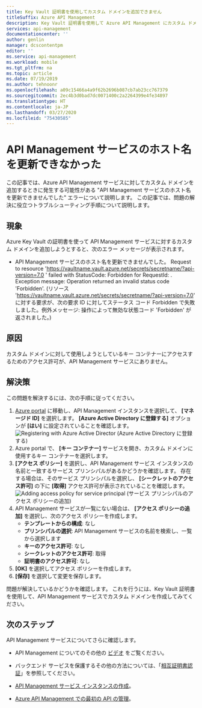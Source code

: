 ```yaml
---
title: Key Vault 証明書を使用してカスタム ドメインを追加できません
titleSuffix: Azure API Management
description: Key Vault 証明書を使用して Azure API Management にカスタム ドメインを追加できない問題をトラブルシューティングする方法について説明します。
services: api-management
documentationcenter: ''
author: genlin
manager: dcscontentpm
editor: ''
ms.service: api-management
ms.workload: mobile
ms.tgt_pltfrm: na
ms.topic: article
ms.date: 07/19/2019
ms.author: tehnoonr
ms.openlocfilehash: a09c15466a4a9f62b2696b087cb7ab23cc767379
ms.sourcegitcommit: 2ec4b3d0bad7dc0071400c2a2264399e4fe34897
ms.translationtype: HT
ms.contentlocale: ja-JP
ms.lasthandoff: 03/27/2020
ms.locfileid: "75430585"
---
```

# <a name="failed-to-update-api-management-service-hostnames"></a>API Management サービスのホスト名を更新できなかった

この記事では、Azure API Management サービスに対してカスタム ドメインを追加するときに発生する可能性がある "API Management サービスのホスト名を更新できませんでした" エラーについて説明します。 この記事では、問題の解決に役立つトラブルシューティング手順について説明します。

## <a name="symptoms"></a>現象

Azure Key Vault の証明書を使って API Management サービスに対するカスタム ドメインを追加しようとすると、次のエラー メッセージが表示されます。

- API Management サービスのホスト名を更新できませんでした。 Request to resource 'https://vaultname.vault.azure.net/secrets/secretname/?api-version=7.0 ' failed with StatusCode: Forbidden for RequestId: . Exception message: Operation returned an invalid status code 'Forbidden'. (リソース 'https://vaultname.vault.azure.net/secrets/secretname/?api-version=7.0' に対する要求が、次の要求 ID に対してステータス コード Forbidden で失敗しました。例外メッセージ: 操作によって無効な状態コード 'Forbidden' が返されました。)

## <a name="cause"></a>原因

カスタム ドメインに対して使用しようとしているキー コンテナーにアクセスするためのアクセス許可が、API Management サービスにありません。

## <a name="solution"></a>解決策

この問題を解決するには、次の手順に従ってください。

1. [Azure portal](Https://portal.azure.com) に移動し、API Management インスタンスを選択して、 **[マネージド ID]** を選択します。 **[Azure Active Directory に登録する]** オプションが **[はい]** に設定されていることを確認します。 
    ![Registering with Azure Active Director](./media/api-management-troubleshoot-cannot-add-custom-domain/register-with-aad.png) (Azure Active Directory に登録する)
1. Azure portal で、 **[キー コンテナー]** サービスを開き、カスタム ドメインに使用するキー コンテナーを選択します。
1. **[アクセス ポリシー]** を選択し、API Management サービス インスタンスの名前と一致するサービス プリンシパルがあるかどうかを確認します。 存在する場合は、そのサービス プリンシパルを選択し、 **[シークレットのアクセス許可]** の下に **[取得]** アクセス許可が表示されていることを確認します。  
    ![Adding access policy for service principal](./media/api-management-troubleshoot-cannot-add-custom-domain/access-policy.png) (サービス プリンシパルのアクセス ポリシーの追加)
1. API Management サービスが一覧にない場合は、 **[アクセス ポリシーの追加]** を選択し、次のアクセス ポリシーを作成します。
    - **テンプレートからの構成**: なし
    - **プリンシパルの選択**: API Management サービスの名前を検索し、一覧から選択します
    - **キーのアクセス許可**: なし
    - **シークレットのアクセス許可**: 取得
    - **証明書のアクセス許可**: なし
1. **[OK]** を選択してアクセス ポリシーを作成します。
1. **[保存]** を選択して変更を保存します。

問題が解決しているかどうかを確認します。 これを行うには、Key Vault 証明書を使用して、API Management サービスでカスタム ドメインを作成してみてください。

## <a name="next-steps"></a>次のステップ
API Management サービスについてさらに確認します。

- API Management についてのその他の [ビデオ](https://azure.microsoft.com/documentation/videos/index/?services=api-management) をご覧ください。
* バックエンド サービスを保護するその他の方法については、「[相互証明書認証](api-management-howto-mutual-certificates.md)」を参照してください。

* [API Management サービス インスタンスの作成](get-started-create-service-instance.md)。
* [Azure API Management での最初の API の管理](import-and-publish.md)。